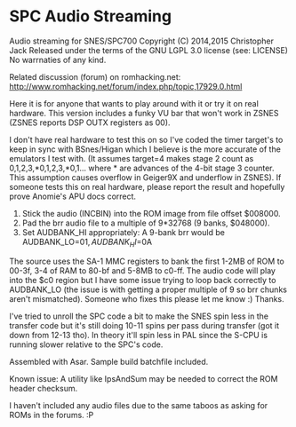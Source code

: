 # SPC Audio Streaming
Audio streaming for SNES/SPC700
Copyright (C) 2014,2015 Christopher Jack
Released under the terms of the GNU LGPL 3.0 license (see: LICENSE)
No warrnaties of any kind.

Related discussion (forum) on romhacking.net:
http://www.romhacking.net/forum/index.php/topic,17929.0.html

Here it is for anyone that wants to play around with it or try it on real hardware.
This version includes a funky VU bar that won't work in ZSNES (ZSNES reports DSP OUTX registers as 00).

I don't have real hardware to test this on so I've coded the timer target's to keep in sync with BSnes/Higan which I believe is the more accurate of the emulators I test with.  (It assumes target=4 makes stage 2 count as 0,1,2,3,*0,1,2,3,*0,1...  where * are advances of the 4-bit stage 3 counter.  This assumption causes overflow in Geiger9X and underflow in ZSNES).  If someone tests this on real hardware, please report the result and hopefully prove Anomie's APU docs correct.

1. Stick the audio (INCBIN) into the ROM image from file offset $008000.
2. Pad the brr audio file to a multiple of 9*32768 (9 banks, $048000).
3. Set AUDBANK_HI appropriately: A 9-bank brr would be AUDBANK_LO=$01, AUDBANK_HI=$0A

The source uses the SA-1 MMC registers to bank the first 1-2MB of ROM to 00-3f, 3-4 of RAM to 80-bf and 5-8MB to c0-ff.
The audio code will play into the $c0 region but I have some issue trying to loop back correctly to AUDBANK_LO (the issue is with getting a proper multiple of 9 so brr chunks aren't mismatched).  Someone who fixes this please let me know :)  Thanks.

I've tried to unroll the SPC code a bit to make the SNES spin less in the transfer code but it's still doing 10-11 spins per pass during transfer (got it down from 12-13 tho).  In theory it'll spin less in PAL since the S-CPU is running slower relative to the SPC's code.

Assembled with Asar.
Sample build batchfile included.

Known issue:
A utility like IpsAndSum may be needed to correct the ROM header checksum.

I haven't included any audio files due to the same taboos as asking for ROMs in the forums. :P
